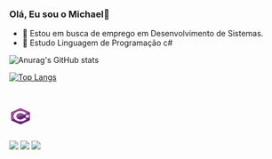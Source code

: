 ### Olá, Eu sou o Michael👋


- 🔭 Estou em busca de emprego em Desenvolvimento de Sistemas.
- 🌱 Estudo Linguagem de Programação c#

![Anurag's GitHub stats](https://github-readme-stats.vercel.app/api?username=Maycomalves&show_icons=true&theme=dark)


[![Top Langs](https://github-readme-stats.vercel.app/api/top-langs/?username=Maycomalves&hide_progress=true)](https://github.com/anuraghazra/github-readme-stats)

##

<div style="display: inline_block"><br>
  <img align="center" alt="Rafa-Csharp" height="30" width="40" src="https://raw.githubusercontent.com/devicons/devicon/master/icons/csharp/csharp-original.svg">
</div>

##

<div> 

  <a href="https://instagram.com/_maycomalves?igshid=YmMyMTA2M2Y=" target="_blank"><img src="https://img.shields.io/badge/-Instagram-%23E4405F?style=for-the-badge&logo=instagram&logoColor=white" target="_blank"></a>
  <a href = "mailto:maycom061809@gmail.com"><img src="https://img.shields.io/badge/-Gmail-%23333?style=for-the-badge&logo=gmail&logoColor=white" target="_blank"></a>
  <a href="https://www.linkedin.com/in/michael-alves-920535256" target="_blank"><img src="https://img.shields.io/badge/-LinkedIn-%230077B5?style=for-the-badge&logo=linkedin&logoColor=white" target="_blank"></a> 
  
</div>
